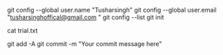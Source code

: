 git config --global user.name "Tusharsingh" 
git config --global user.email "tusharsinghoffical@gmail.com "
git config --list
git init

cat trial.txt

git add -A
git commit -m "Your commit message here"

